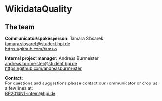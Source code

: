 WikidataQuality
===============

## The team

**Communicator/spokesperson:**
Tamara Slosarek<br />
tamara.slosarek@student.hpi.de<br />
https://github.com/tamslo

**Internal project manager:**
Andreas Burmeister<br />
andreas.burmeister@student.hpi.de<br />
https://github.com/andreasburmeister

**Contact:**<br />
For questions and suggestions please contact our communicator or drop us a few lines at:<br />
BP2014N1-intern@hpi.de
